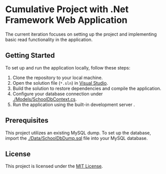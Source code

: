 # Cumulative Project with .Net Framework Web Application

The current iteration focuses on setting up the project and implementing basic read functionality in the application.

## Getting Started

To set up and run the application locally, follow these steps:

1. Clone the repository to your local machine.
2. Open the solution file (`*.sln`) in [Visual Studio](./CumulativeProject.sln).
3. Build the solution to restore dependencies and compile the application.
4. Configure your database connection under [./Models/SchoolDbContext.cs](./Models/SchoolDbContext.cs).
5. Run the application using the built-in development server .

## Prerequisites

This project utilizes an existing MySQL dump. To set up the database, import the [./Data/SchoolDbDump.sql](./Data/SchoolDbDump.sql) file into your MySQL database.

## License

This project is licensed under the [MIT License](LICENSE).
